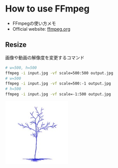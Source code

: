 # How to use FFmpeg
- FFmpegの使い方メモ
- Official website: [ffmpeg.org](https://www.ffmpeg.org/)

## Resize
画像や動画の解像度を変更するコマンド
```sh
# w=500, h=500
ffmpeg -i input.jpg -vf scale=500:500 output.jpg
# w=500
ffmpeg -i input.jpg -vf scale=500:-1 output.jpg
# h=500
ffmpeg -i input.jpg -vf scale=-1:500 output.jpg
```

![](../../images/BlueTreeIcon_200x200.jpg)
